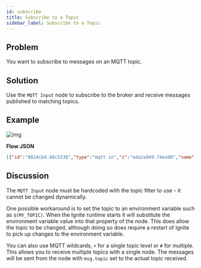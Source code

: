 ```yaml
---
id: subscribe
title: Subscribe to a Topic
sidebar_label: Subscribe to a Topic
---
```


## Problem

You want to subscribe to messages on an MQTT topic.

## Solution

Use the <code class="node">MQTT Input</code> node to subscribe to the broker and
receive messages published to matching topics.

## Example

![img](/assets/docs/mqtt/subscribe-to-topic.png)

<b>Flow JSON</b>

~~~json
[{"id":"8024cb4.98c5238","type":"mqtt in","z":"eda2a949.74ea98","name":"","topic":"sensors/#","qos":"2","broker":"61de5090.0f5d9","x":240,"y":180,"wires":[["15d727dd.33e808"]]},{"id":"15d727dd.33e808","type":"debug","z":"eda2a949.74ea98","name":"","active":true,"console":"false","complete":"false","x":390,"y":180,"wires":[]},{"id":"61de5090.0f5d9","type":"mqtt-broker","z":"","broker":"localhost","port":"1883","clientid":"","usetls":false,"compatmode":true,"keepalive":"60","cleansession":true,"willTopic":"","willQos":"0","willPayload":"","birthTopic":"","birthQos":"0","birthPayload":""}]
~~~



## Discussion

The <code class="node">MQTT Input</code> node must be hardcoded with the topic filter
to use - it cannot be changed dynamically.

One possible workaround is to set the topic to an environment variable such as
`$(MY_TOPIC)`. When the Ignite runtime starts it will substitute the environment
variable value into that property of the node. This does allow the topic to be changed, although
doing so does require a restart of Ignite to pick up changes to the environment variable.

You can also use MQTT wildcards, `+` for a single topic level or `#` for multiple. This allows
you to receive multiple topics with a single node. The messages will be sent from
the node with `msg.topic` set to the actual topic received.
